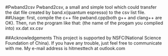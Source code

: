 #Pwband2csv
Pwband2csv, a small and simple tool which could transfer the dat file created by band.x(quantum espresso) to the csv list file.
##Usage:
first, compile the c++ file pwband.cpp(both g++ and clang++ are OK).
Then, run the program like that:
(the name of the progam you complied into) xx.dat xx.csv

##Acknowledgements
This project is supported by NSFC(National Science Foundation of China). If you have any trouble, just feel free to communicate with me. My e-mail address is hitmesttech at outlook.com
